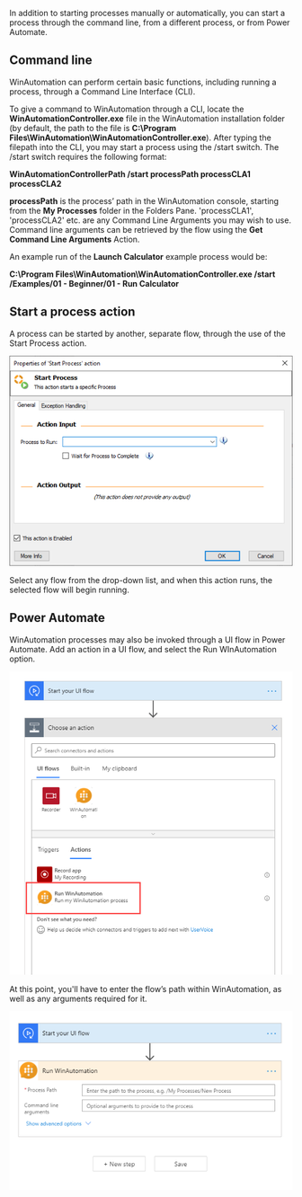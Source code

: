 In addition to starting processes manually or automatically, you can start a process through the command line, from a different process, or from Power Automate. 

## Command line

WinAutomation can perform certain basic functions, including running a process, through a Command Line Interface (CLI).

To give a command to WinAutomation through a CLI, locate the **WinAutomationController.exe** file in the WinAutomation installation folder (by default, the path to the file is **C:\Program Files\WinAutomation\WinAutomationController.exe**). After typing the filepath into the CLI, you may start a process using the /start switch. The /start switch requires the following format:

**WinAutomationControllerPath /start processPath processCLA1 processCLA2**

**processPath** is the process’ path in the WinAutomation console, starting from the **My Processes** folder in the Folders Pane. 'processCLA1', 'processCLA2' etc. are any Command Line Arguments you may wish to use. Command line arguments can be retrieved by the flow using the **Get Command Line Arguments** Action.

An example run of the **Launch Calculator** example process would be:

**C:\Program Files\WinAutomation\WinAutomationController.exe /start /Examples/01 - Beginner/01 - Run Calculator**

## Start a process action

A process can be started by another, separate flow, through the use of the Start Process action.

![start process action properties](..\media\start-process-action-properties.png)

Select any flow from the drop-down list, and when this action runs, the selected flow will begin running.

## Power Automate

WinAutomation processes may also be invoked through a UI flow in Power Automate. Add an action in a UI flow, and select the Run WInAutomation option.
 
![run winautomation desktop flow action](..\media\run-winautomation-ui-flows-action.png)

At this point, you'll have to enter the flow’s path within WinAutomation, as well as any arguments required for it. 

![run winautomation desktop flow properties](..\media\run-winautomation-ui-flows-properties.png)

 
